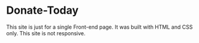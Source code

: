 # Donate-Today

This site is just for a single Front-end page.
It was built with HTML and CSS only.
This site is not responsive.

